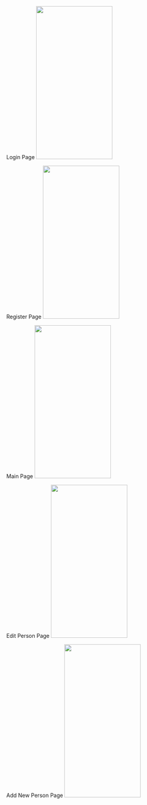 


Login Page
<img src=https://github.com/hasanaltunbay/contacts_app_firebase_mvvm/assets/132913817/3e3055ce-1215-4585-9519-2cbd3663c794 width="200" height="400" />

Register Page
<img src=https://github.com/hasanaltunbay/contacts_app_firebase_mvvm/assets/132913817/368f7fe6-a99a-42c9-b9f4-bade3fc6205b width="200" height="400" />

Main Page
<img src=https://github.com/hasanaltunbay/contacts_app_firebase_mvvm/assets/132913817/e8a62869-be31-472a-b053-497e650a79ff width="200" height="400" />

Edit Person Page
<img src=https://github.com/hasanaltunbay/contacts_app_firebase_mvvm/assets/132913817/ce28d6de-89d9-4a53-b9c6-d6911ef94b6e width="200" height="400" />

Add New Person Page
<img src=https://github.com/hasanaltunbay/contacts_app_firebase_mvvm/assets/132913817/3ff87d47-e2d3-407f-a9a2-219db5c75edd width="200" height="400" />





